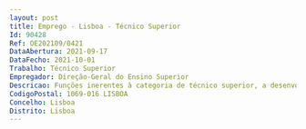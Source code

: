 ```yaml
--- 
layout: post
title: Emprego - Lisboa - Técnico Superior
Id: 90428
Ref: OE202109/0421
DataAbertura: 2021-09-17
DataFecho: 2021-10-01
Trabalho: Técnico Superior
Empregador: Direção-Geral do Ensino Superior
Descricao: Funções inerentes à categoria de técnico superior, a desenvolver na Divisão de Apoio Técnico e Administrativo da DGES, designadamente   Elaboração de procedimentos prévios à contratação pública, para a aquisição ou locação de bens e serviços   Análise e desenvolvimento de procedimentos de formação de contratos de aquisição ou locação de bens e serviços   Utilização de plataformas eletrónicas de contratação pública   Prestação do apoio necessário na fase de execução dos contratos públicos.  Prestação de apoio necessário no âmbito da gestão de projetos.
CodigoPostal: 1069-016 LISBOA
Concelho: Lisboa
Distrito: Lisboa
--- 
```

